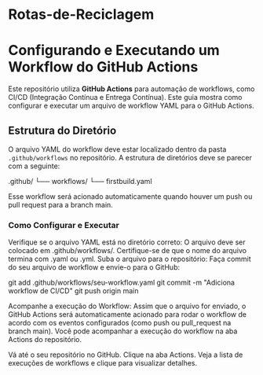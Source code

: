 ﻿# Rotas-de-Reciclagem

# Configurando e Executando um Workflow do GitHub Actions

Este repositório utiliza **GitHub Actions** para automação de workflows, como CI/CD (Integração Contínua e Entrega Contínua). Este guia mostra como configurar e executar um arquivo de workflow YAML para o GitHub Actions.

## Estrutura do Diretório

O arquivo YAML do workflow deve estar localizado dentro da pasta `.github/workflows` no repositório. A estrutura de diretórios deve se parecer com a seguinte:

.github/ 
└── workflows/ 
    └── firstbuild.yaml

Esse workflow será acionado automaticamente quando houver um push ou pull request para a branch main.

### Como Configurar e Executar

Verifique se o arquivo YAML está no diretório correto:
O arquivo deve ser colocado em .github/workflows/. Certifique-se de que o nome do arquivo termina com .yaml ou .yml.
Suba o arquivo para o repositório:
Faça commit do seu arquivo de workflow e envie-o para o GitHub:

git add .github/workflows/seu-workflow.yaml
git commit -m "Adiciona workflow de CI/CD"
git push origin main

Acompanhe a execução do Workflow:
Assim que o arquivo for enviado, o GitHub Actions será automaticamente acionado para rodar o workflow de acordo com os eventos configurados (como push ou pull_request na branch main). Você pode acompanhar a execução do workflow na aba Actions do repositório.

Vá até o seu repositório no GitHub.
Clique na aba Actions.
Veja a lista de execuções de workflows e clique para visualizar detalhes.

